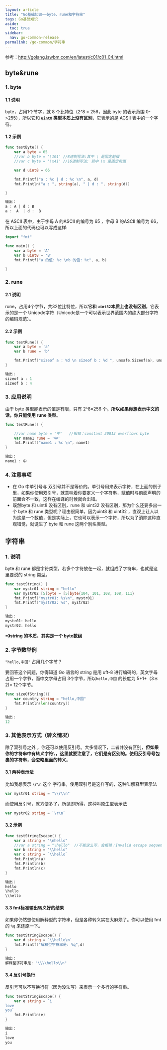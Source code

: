 ```yaml
---
layout: article
title: "Go基础知识——byte、rune和字符串"
tags: Go基础知识
aside:
  toc: true
sidebar:
  nav: go-common-release
permalink: /go-common/字符串
---
```



参考：http://golang.iswbm.com/en/latest/c01/c01_04.html



## byte&rune 

### 1. byte

#### 1.1 说明

byte，占用1个节字，就 8 个比特位（2^8 = 256，因此 byte 的表示范围 0->255），所以它和 **`uint8` 类型本质上没有区别**，它表示的是 ACSII 表中的一个字符。

#### 1.2 示例

```go
func testByte() {
    var a byte = 65
    //var b byte = '\101' //8进制写法:其中 \ 是固定前缀
    //var c byte = '\x41' //16进制写法: 其中 \x 是固定前缀

    var d uint8 = 66

    fmt.Printf("a : %c | d : %c \n", a, d)
    fmt.Println("a : ", string(a), " | d : ", string(d))

}

输出：
a : A | d : B 
a :  A  | d :  B

```

在 ASCII 表中，由于字母 A 的ASCII 的编号为 65 ，字母 B 的ASCII 编号为 66，所以上面的代码也可以写成这样:

```go
import "fmt"

func main() {
    var a byte = 'A'
    var b uint8 = 'B'
    fmt.Printf("a 的值: %c \nb 的值: %c", a, b)
    
}

```



### 2. rune

#### 2.1 说明

rune，占用4个字节，共32位比特位，所以**它和 `uint32`本质上也没有区别**。它表示的是一个 Unicode字符（Unicode是一个可以表示世界范围内的绝大部分字符的编码规范）。

#### 2.2 示例

```go
func testRune() {
    var a byte = 'a'
    var b rune = 'b'

    fmt.Printf("sizeof a : %d \n sizeof b : %d ", unsafe.Sizeof(a), unsafe.Sizeof(b))   //以10进制输出占的字节数
}

输出：
sizeof a : 1 
sizeof b : 4

```



### 3. 应用说明

由于 byte 类型能表示的值是有限，只有 2^8=256 个。**所以如果你想表示中文的话，你只能使用 rune 类型**。

```go
func testRune() {

    //var name byte = '中'   //报错：constant 20013 overflows byte
    var name1 rune = '中'
    fmt.Printf("name1 : %c \n", name1)
}

输出：
name1 : 中

```



### 4. 注意事项 

- 在 Go 中单引号与 双引号并不是等价的。单引号用来表示字符，在上面的例子里，如果你使用双引号，就意味着你要定义一个字符串，赋值时与前面声明的前面会不一致，这样在编译的时候就会出错。
- 既然byte 和 uint8 没有区别，rune 和 uint32 没有区别，那为什么还要多出一个 byte 和 rune 类型呢？理由很简单，因为uint8 和 uint32 ，直观上让人以为这是一个数值，但是实际上，它也可以表示一个字符，所以为了消除这种直观错觉，就诞生了 byte 和 rune 这两个别名类型。





## 字符串

### 1. 说明 

byte 和 rune 都是字符类型，若多个字符放在一起，就组成了字符串，也就是这里要说的 string 类型。

```go
func testString() {
    var mystr01 string = "hello"
    var mystr02 [5]byte = [5]byte{104, 101, 108, 108, 111}
    fmt.Printf("mystr01: %s\n", mystr01)
    fmt.Printf("mystr02: %s", mystr02)
}

输出：
mystr01: hello
mystr02: hello

```

**=》string 的本质，其实是一个 byte数组**



### 2. 字节数举例

`"hello,中国"` 占用几个字节？

要回答这个问题，你得知道 Go 语言的 string 是用 uft-8 进行编码的，英文字母占用一个字节，而中文字母占用 3个字节，所以`hello,中国` 的长度为 5+1+（3＊2)= 12个字节。

```go
func sizeOfString(){
    var country string = "hello,中国"
    fmt.Println(len(country))
}

输出：
12

```



### 3. 其他表示方式（转义情况） 

除了双引号之外 ，你还可以使用反引号。大多情况下，二者并没有区别，**但如果你的字符串中有转义字符`\`，这里就要注意了，它们是有区别的。使用反引号号包裹的字符串，会忽略里面的转义**。



#### 3.1 两种表示法 

比如我想表示 `\r\n` 这个 字符串，使用双引号是这样写的，这种叫解释型表示法

```go
var mystr01 string = "\\r\\n"
```

而使用反引号，就方便多了，所见即所得，这种叫原生型表示法

```go
var mystr02 string = `\r\n`
```



#### 3.2 示例

```go
func testStringEscape() {
    var a string = "\nhello"
    //var a string = "\hello"  //不能这么写，会报错：Invalid escape sequence
    var b string = "\\hello"
    var c string = `\\hello`
    fmt.Println(a)
    fmt.Println(b)
    fmt.Println(c)
}

输出：
hello
\hello
\\hello

```



#### 3.3 fmt标准输出转义好的结果 

如果你仍然想使用解释型的字符串，但是各种转义实在太麻烦了。你可以使用 fmt 的 `%q` 来还原一下。

```go
func testStringEscape() {
    var d string = `\\hello\n`
    fmt.Printf("解释型字符串是: %q",d)
}

输出：
解释型字符串是: "\\\\hello\\n"

```



#### 3.4 反引号换行

反引号可以不写换行符（因为没法写）来表示一个多行的字符串。

```go
func testStringEscape() {
    var e string = `i
love
you`
    fmt.Println(e)
}

输出：
i
love
you

```

